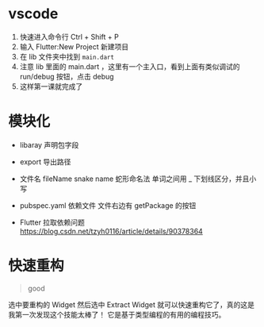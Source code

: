 # vscode
1. 快速进入命令行 Ctrl + Shift + P 
2. 输入 Flutter:New Project 新建项目
3. 在 lib 文件夹中找到 `main.dart`
4. 注意 lib 里面的 main.dart ，这里有一个主入口，看到上面有类似调试的 run/debug 按钮，点击 debug
5. 这样第一课就完成了

# 模块化

- libaray 声明包字段
- export 导出路径
- 文件名 fileName snake name 蛇形命名法 单词之间用 _ 下划线区分，并且小写

- pubspec.yaml 依赖文件 文件右边有 getPackage 的按钮
- Flutter 拉取依赖问题 https://blog.csdn.net/tzyh0116/article/details/90378364

# 快速重构

> good

选中要重构的 Widget 然后选中 Extract Widget 就可以快速重构它了，真的这是我第一次发现这个技能太棒了！
它是基于类型编程的有用的编程技巧。
